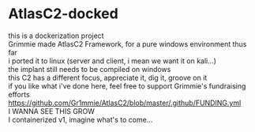 # AtlasC2-docked  
this is a dockerization project  
Grimmie made AtlasC2 Framework, for a pure windows environment thus far  
i ported it to linux (server and client, i mean we want it on kali...)  
the implant still needs to be compiled on windows  
this C2 has a different focus, appreciate it, dig it, groove on it  
if you like what i've done here, feel free to support Grimmie's fundraising efforts  
https://github.com/Gr1mmie/AtlasC2/blob/master/.github/FUNDING.yml  
I WANNA SEE THIS GROW  
I containerized v1, imagine what's to come...  

